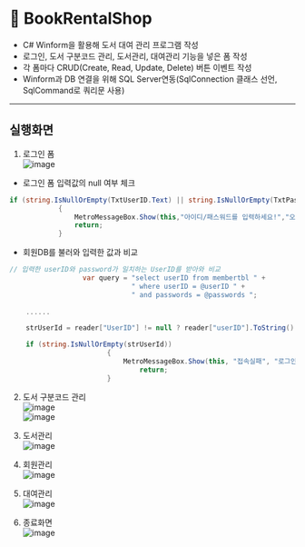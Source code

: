 # 🏫 BookRentalShop <br/>
- C# Winform을 활용해 도서 대여 관리 프로그램 작성
- 로그인, 도서 구분코드 관리, 도서관리, 대여관리 기능을 넣은 폼 작성
- 각 폼마다 CRUD(Create, Read, Update, Delete) 버튼 이벤트 작성
- Winform과 DB 연결을 위해 SQL Server연동(SqlConnection 클래스 선언, SqlCommand로 쿼리문 사용)

-------------------------------------

## 실행화면 <br/>
1. 로그인 폼<br/>
![image](https://user-images.githubusercontent.com/77951868/129994158-765c57f9-2d44-4468-8f6f-4ce2e426f669.png)<br/>
  - 로그인 폼 입력값의 null 여부 체크
  ```c#
  if (string.IsNullOrEmpty(TxtUserID.Text) || string.IsNullOrEmpty(TxtPassword.Text))
              {
                  MetroMessageBox.Show(this,"아이디/패스워드를 입력하세요!","오류",MessageBoxButtons.OK,MessageBoxIcon.Error);
                  return;
              }

  ```
  - 회원DB를 불러와 입력한 값과 비교
  ```c#
  // 입력한 userID와 password가 일치하는 UserID를 받아와 비교
                    var query = "select userID from membertbl " +
                                " where userID = @userID " +
                                " and passwords = @passwords ";
                                
      ......

      strUserId = reader["UserID"] != null ? reader["userID"].ToString() : "";

      if (string.IsNullOrEmpty(strUserId))
                          {
                              MetroMessageBox.Show(this, "접속실패", "로그인 실패", MessageBoxButtons.OK, MessageBoxIcon.Error);
                                  return;
                          }

  ```
  

2. 도서 구분코드 관리<br/>
![image](https://user-images.githubusercontent.com/77951868/129997051-80acd951-8438-4de5-abe2-d6a5ccf84b0f.png)<br/>
![image](https://user-images.githubusercontent.com/77951868/129994916-ed01a208-e337-4f4d-97c5-95d7cc13b2d1.png)<br/>

3. 도서관리 <br/>
![image](https://user-images.githubusercontent.com/77951868/129997112-01c8b110-40c4-4351-abf7-dce6a524e78b.png)<br/>

4. 회원관리 <br/>
![image](https://user-images.githubusercontent.com/77951868/129997097-57459880-3adb-4dff-b161-1f361c878066.png)<br/>

5. 대여관리 <br/>
![image](https://user-images.githubusercontent.com/77951868/129997145-09d8f1f2-1a56-4d4c-bee3-aefe7c76f8e2.png)<br/>

6. 종료화면<br/>
![image](https://user-images.githubusercontent.com/77951868/129997162-1b87a006-6511-41eb-ba71-3b0382cda02b.png)




















